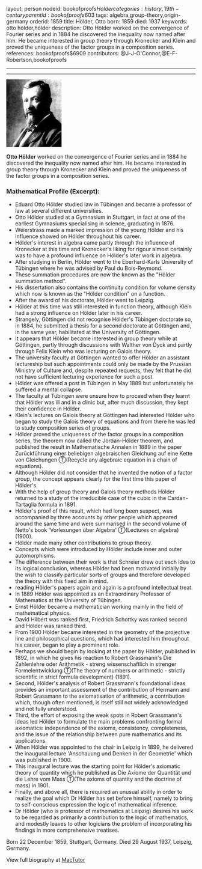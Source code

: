 layout: person
nodeid: bookofproofs$Holder
categories: history,19th-century
parentid: bookofproofs$603
tags: algebra,group-theory,origin-germany
orderid: 1859
title: Hölder, Otto
born: 1859
died: 1937
keywords: otto hölder,hölder
description: Otto Hölder worked on the convergence of Fourier series and in 1884 he discovered the inequality now named after him. He became interested in group theory through Kronecker and Klein and proved the uniqueness of the factor groups in a composition series.
references: bookofproofs$6909
contributors: @J-J-O'Connor,@E-F-Robertson,bookofproofs

---



---

![Holder.jpg](https://github.com/bookofproofs/bookofproofs.github.io/blob/main/_sources/_assets/images/portraits/Holder.jpg?raw=true)

**Otto Hölder** worked on the convergence of Fourier series and in 1884 he discovered the inequality now named after him. He became interested in group theory through Kronecker and Klein and proved the uniqueness of the factor groups in a composition series.

### Mathematical Profile (Excerpt):
* Eduard Otto Hölder studied law in Tübingen and became a professor of law at several different universities.
* Otto Hölder studied at a Gymnasium in Stuttgart, in fact at one of the earliest Gymnasiums specialising in science, graduating in 1876.
* Weierstrass made a marked impression of the young Hölder and his influence showed on Hölder throughout his career.
* Hölder's interest in algebra came partly through the influence of Kronecker at this time and Kronecker's liking for rigour almost certainly was to have a profound influence on Hölder's later work in algebra.
* After studying in Berlin, Hölder went to the Eberhard-Karls University of Tübingen where he was advised by Paul du Bois-Reymond.
* These summation procedures are now the known as the "Hölder summation method".
* His dissertation also contains the continuity condition for volume density which now is known as the "Hölder condition" on a function.
* After the award of his doctorate, Hölder went to Leipzig.
* Hölder at this time was still interested in function theory, although Klein had a strong influence on Hölder later in his career.
* Strangely, Göttingen did not recognise Hölder's Tübingen doctorate so, in 1884, he submitted a thesis for a second doctorate at Göttingen and, in the same year, habilitated at the University of Göttingen.
* It appears that Hölder became interested in group theory while at Göttingen, partly through discussions with Walther von Dyck and partly through Felix Klein who was lecturing on Galois theory.
* The university faculty at Göttingen wanted to offer Hölder an assistant lectureship but such appointments could only be made by the Prussian Ministry of Culture and, despite repeated requests, they felt that he did not have sufficient lecturing experience for such a post.
* Hölder was offered a post in Tübingen in May 1889 but unfortunately he suffered a mental collapse.
* The faculty at Tübingen were unsure how to proceed when they learnt that Hölder was ill and in a clinic but, after much discussion, they kept their confidence in Hölder.
* Klein's lectures on Galois theory at Göttingen had interested Hölder who began to study the Galois theory of equations and from there he was led to study composition series of groups.
* Hölder proved the uniqueness of the factor groups in a composition series, the theorem now called the Jordan-Hölder theorem, and published the result in Mathematische Annalen in 1889 in the paper Zurückführung einer beliebigen algebraischen Gleichung auf eine Kette von Gleichungen Ⓣ(Recycle any algebraic equation in a chain of equations).
* Although Hölder did not consider that he invented the notion of a factor group, the concept appears clearly for the first time this paper of Hölder's.
* With the help of group theory and Galois theory methods Hölder returned to a study of the irreducible case of the cubic in the Cardan-Tartaglia formula in 1891.
* Hölder's proof of this result, which had long been suspect, was accompanied by three accounts by other people which appeared around the same time and were summarised in the second volume of Netto's book 'Vorlesungen über Algebra' Ⓣ(Lectures on algebra) (1900).
* Hölder made many other contributions to group theory.
* Concepts which were introduced by Hölder include inner and outer automorphisms.
* The difference between their work is that Schreier drew out each idea to its logical conclusion, whereas Hölder had been motivated initially by the wish to classify particular sorts of groups and therefore developed the theory with this fixed aim in mind.
* reading Hölder's papers again and again is a profound intellectual treat.
* In 1889 Hölder was appointed as an Extraordinary Professor of Mathematics at the University of Tübingen.
* Ernst Hölder became a mathematician working mainly in the field of mathematical physics.
* David Hilbert was ranked first, Friedrich Schottky was ranked second and Hölder was ranked third.
* From 1900 Hölder became interested in the geometry of the projective line and philosophical questions, which had interested him throughout his career, began to play a prominent role.
* Perhaps we should begin by looking at the paper by Hölder, published in 1892, in which he gives his reaction to Robert Grassmann's Die Zahlenlehre oder Arithmetik - streng wissenschaftlich in strenger Formelentwicklung Ⓣ(The theory of numbers or arithmetic - strictly scientific in strict formula development) (1891).
* Second, Hölder's analysis of Robert Grassmann's foundational ideas provides an important assessment of the contribution of Hermann and Robert Grassmann to the axiomatisation of arithmetic, a contribution which, though often mentioned, is itself still not widely acknowledged and not fully understood.
* Third, the effort of exposing the weak spots in Robert Grassmann's ideas led Hölder to formulate the main problems confronting formal axiomatics: independence of the axioms, consistency, completeness, and the issue of the relationship between pure mathematics and its applications.
* When Hölder was appointed to the chair in Leipzig in 1899, he delivered the inaugural lecture 'Anschauung und Denken in der Geometrie' which was published in 1900.
* This inaugural lecture was the starting point for Hölder's axiomatic theory of quantity which he published as Die Axiome der Quantität und die Lehre vom Mass Ⓣ(The axioms of quantity and the doctrine of mass) in 1901.
* Finally, and above all, there is required an unusual ability in order to realize the goal which Dr Hölder has set before himself, namely to bring to self-conscious expression the logic of mathematical inference.
* Dr Hölder (who is professor of mathematics at Leipzig) desires his work to be regarded as primarily a contribution to the logic of mathematics, and modestly leaves to other logicians the problem of incorporating his findings in more comprehensive treatises.

Born 22 December 1859, Stuttgart, Germany. Died 29 August 1937, Leipzig, Germany.

View full biography at [MacTutor](https://mathshistory.st-andrews.ac.uk/Biographies/Holder/)

